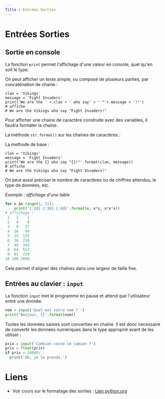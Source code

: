 ```yaml
---
Title : Entrées Sorties
---
```


# Entrées Sorties
## Sortie en console
La fonction `print` permet l'affichage d'une valeur en console, quel qu'en soit le type.

On peut afficher un texte simple, ou composé de plusieurs parties, par concaténation de chaine : 

```
clan = 'Vikings'
message = 'Fight Invaders'
print('We are the ' + clan + ' who say' + ' "'+ message + '!"')
# affiche 
# We are the Vikings who say "Fight Invaders!"
```

Pour afficher une chaine de caractère construite avec des variables, il faudra formater la chaine.

La méthode `str.format()` sur les chaines de caractères : 

La methode de base : 

```
clan = 'Vikings'
message = 'Fight Invaders'
print('We are the {} who say "{}!"'.format(clan, message))
# affiche 
# We are the Vikings who say "Fight Invaders!"
```

On peut aussi préciser le nombre de caractères ou de chiffres attendus, le type de données, etc. 

*Exemple : affichage d'une table*

```python
for x in range(1, 11):
    print('{:2d} {:3d} {:4d}'.format(x, x*x, x*x*x))
# affichage : 
 1   1    1
 2   4    8
 3   9   27
 4  16   64
 5  25  125
 6  36  216
 7  49  343
 8  64  512
 9  81  729
10 100 1000
```
Cela permet d'aligner des chaînes dans une largeur de taille fixe.

## Entrées au clavier : `input`
La fonction `input` met le programme en pause et attend que l'utilisateur entre une donnée.

```python
nom = input('Quel est votre nom ? ')
print('Bonjour, {}'.format(nom))
```

Toutes les données saisies sont converties en chaîne. Il est donc necessaire de convertir les données numériques dans le type approprié avant de les utiliser : 

```python
prix = input('Combien coute ce camion ?')
prix = float(prix)
if prix < 10000:
  print('Ok, je le prends.')
```


# Liens
* Voir cours sur le formatage des sorties : [Lien python.org](https://docs.python.org/fr/3/tutorial/inputoutput.html)